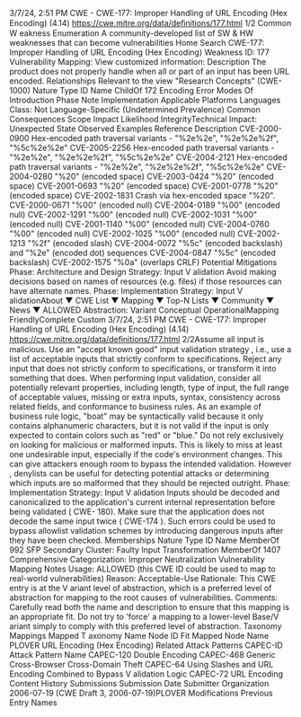 3/7/24, 2:51 PM CWE - CWE-177: Improper Handling of URL Encoding (Hex Encoding) (4.14)
https://cwe.mitre.org/data/deﬁnitions/177.html 1/2
Common W eakness Enumeration
A community-developed list of SW & HW weaknesses that can become
vulnerabilities
Home Search
CWE-177: Improper Handling of URL Encoding (Hex Encoding)
Weakness ID: 177
Vulnerability Mapping: 
View customized information:
 Description
The product does not properly handle when all or part of an input has been URL encoded.
 Relationships
 Relevant to the view "Research Concepts" (CWE-1000)
Nature Type ID Name
ChildOf 172 Encoding Error
 Modes Of Introduction
Phase Note
Implementation
 Applicable Platforms
Languages
Class: Not Language-Specific (Undetermined Prevalence)
 Common Consequences
Scope Impact Likelihood
IntegrityTechnical Impact: Unexpected State
 Observed Examples
Reference Description
CVE-2000-0900 Hex-encoded path traversal variants - "%2e%2e", "%2e%2e%2f", "%5c%2e%2e"
CVE-2005-2256 Hex-encoded path traversal variants - "%2e%2e", "%2e%2e%2f", "%5c%2e%2e"
CVE-2004-2121 Hex-encoded path traversal variants - "%2e%2e", "%2e%2e%2f", "%5c%2e%2e"
CVE-2004-0280 "%20" (encoded space)
CVE-2003-0424 "%20" (encoded space)
CVE-2001-0693 "%20" (encoded space)
CVE-2001-0778 "%20" (encoded space)
CVE-2002-1831 Crash via hex-encoded space "%20".
CVE-2000-0671 "%00" (encoded null)
CVE-2004-0189 "%00" (encoded null)
CVE-2002-1291 "%00" (encoded null)
CVE-2002-1031 "%00" (encoded null)
CVE-2001-1140 "%00" (encoded null)
CVE-2004-0760 "%00" (encoded null)
CVE-2002-1025 "%00" (encoded null)
CVE-2002-1213 "%2f" (encoded slash)
CVE-2004-0072 "%5c" (encoded backslash) and "%2e" (encoded dot) sequences
CVE-2004-0847 "%5c" (encoded backslash)
CVE-2002-1575 "%0a" (overlaps CRLF)
 Potential Mitigations
Phase: Architecture and Design
Strategy: Input V alidation
Avoid making decisions based on names of resources (e.g. files) if those resources can have alternate names.
Phase: Implementation
Strategy: Input V alidationAbout ▼ CWE List ▼ Mapping ▼ Top-N Lists ▼ Community ▼ News ▼
ALLOWED
Abstraction: Variant
Conceptual OperationalMapping
FriendlyComplete Custom
3/7/24, 2:51 PM CWE - CWE-177: Improper Handling of URL Encoding (Hex Encoding) (4.14)
https://cwe.mitre.org/data/deﬁnitions/177.html 2/2Assume all input is malicious. Use an "accept known good" input validation strategy , i.e., use a list of acceptable inputs that
strictly conform to specifications. Reject any input that does not strictly conform to specifications, or transform it into something
that does.
When performing input validation, consider all potentially relevant properties, including length, type of input, the full range of
acceptable values, missing or extra inputs, syntax, consistency across related fields, and conformance to business rules. As an
example of business rule logic, "boat" may be syntactically valid because it only contains alphanumeric characters, but it is not
valid if the input is only expected to contain colors such as "red" or "blue."
Do not rely exclusively on looking for malicious or malformed inputs. This is likely to miss at least one undesirable input,
especially if the code's environment changes. This can give attackers enough room to bypass the intended validation. However ,
denylists can be useful for detecting potential attacks or determining which inputs are so malformed that they should be rejected
outright.
Phase: Implementation
Strategy: Input V alidation
Inputs should be decoded and canonicalized to the application's current internal representation before being validated ( CWE-
180). Make sure that the application does not decode the same input twice ( CWE-174 ). Such errors could be used to bypass
allowlist validation schemes by introducing dangerous inputs after they have been checked.
 Memberships
Nature Type ID Name
MemberOf 992 SFP Secondary Cluster: Faulty Input Transformation
MemberOf 1407 Comprehensive Categorization: Improper Neutralization
 Vulnerability Mapping Notes
Usage: ALLOWED (this CWE ID could be used to map to real-world vulnerabilities)
Reason: Acceptable-Use
Rationale:
This CWE entry is at the V ariant level of abstraction, which is a preferred level of abstraction for mapping to the root causes of
vulnerabilities.
Comments:
Carefully read both the name and description to ensure that this mapping is an appropriate fit. Do not try to 'force' a mapping to a
lower-level Base/V ariant simply to comply with this preferred level of abstraction.
 Taxonomy Mappings
Mapped T axonomy Name Node ID Fit Mapped Node Name
PLOVER URL Encoding (Hex Encoding)
 Related Attack Patterns
CAPEC-ID Attack Pattern Name
CAPEC-120 Double Encoding
CAPEC-468 Generic Cross-Browser Cross-Domain Theft
CAPEC-64 Using Slashes and URL Encoding Combined to Bypass V alidation Logic
CAPEC-72 URL Encoding
 Content History
 Submissions
Submission Date Submitter Organization
2006-07-19
(CWE Draft 3, 2006-07-19)PLOVER
 Modifications
 Previous Entry Names
